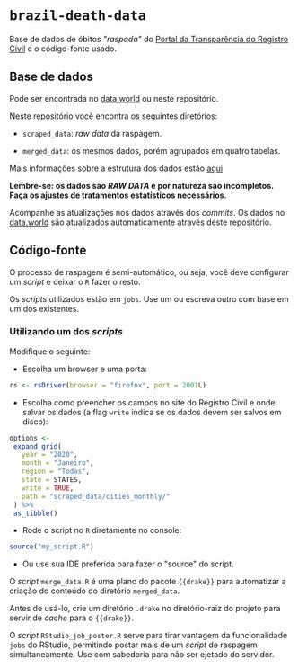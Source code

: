 # `brazil-death-data`

Base de dados de óbitos *"raspada"* do [Portal da Transparência do Registro Civil](https://transparencia.registrocivil.org.br/registros) e o código-fonte usado.

## Base de dados

Pode ser encontrada no [data.world](https://data.world/samirarman/brazil-death-data) ou neste repositório.

Neste repositório você encontra os seguintes diretórios:

- `scraped_data`: *raw data* da raspagem.

- `merged_data`: os mesmos dados, porém agrupados em quatro tabelas.

Mais informações sobre a estrutura dos dados estão [aqui](https://samirarman.github.io/brazil-death-data)


**Lembre-se: os dados são *RAW DATA* e por natureza são incompletos. Faça os ajustes de tratamentos estatísticos necessários.**

Acompanhe as atualizações nos dados através dos *commits*. Os dados no [data.world](https://data.world/samirarman/brazil-death-data) são atualizados automaticamente através deste repositório.

## Código-fonte

O processo de raspagem é semi-automático, ou seja, você deve configurar um *script* e deixar o `R` fazer o resto.

Os *scripts* utilizados estão em `jobs`. Use um ou escreva outro com base em um dos existentes.

### Utilizando um dos *scripts* 

Modifique o seguinte: 

- Escolha um browser e uma porta: 
```r 
rs <- rsDriver(browser = "firefox", port = 2001L) 
```
- Escolha como preencher os campos no site do Registro Civil e onde salvar os dados (a flag `write` indica se os dados devem ser salvos em disco):
 ```r 
 options <-
  expand_grid(
    year = "2020",
    month = "Janeiro",
    region = "Todas",
    state = STATES,
    write = TRUE,
    path = "scraped_data/cities_monthly/"
  ) %>%
  as_tibble()
  ```
  
  - Rode o script no `R` diretamente no console: 
  ```r 
  source("my_script.R")
  ``` 
  - Ou use sua IDE preferida para fazer o "source" do script.
  
  O *script* `merge_data.R` é uma plano do pacote `{{drake}}` para automatizar a criação do conteúdo do diretório `merged_data`.
  
  Antes de usá-lo, crie um diretório `.drake` no diretório-raiz do projeto para servir de *cache* para o `{{drake}}`.
  
  O *script* `RStudio_job_poster.R` serve para tirar vantagem da funcionalidade `jobs` do RStudio, permitindo postar mais de um *script* de raspagem simultaneamente. Use com sabedoria para não ser ejetado do servidor.